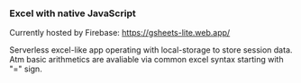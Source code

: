 ### Excel with native JavaScript
Currently hosted by Firebase: https://gsheets-lite.web.app/  
  
Serverless excel-like app operating with local-storage to store session data.  
Atm basic arithmetics are avaliable via common excel syntax starting with "=" sign.
